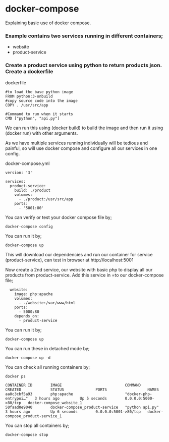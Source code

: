 # docker-compose 
Explaining basic use of docker compose.

### Example contains two services running in different containers;
* website
* product-service

### Create a product service using python to return products json. Create a dockerfile 

dockerfile
```
#to load the base python image
FROM python:3-onbuild
#copy source code into the image
COPY . /usr/src/app

#Command to run when it starts
CMD ["python", "api.py"] 
```

We can run this using (docker build) to build the image and then run it using (docker run) with other arguments.

As we have multiple services running individually will be tedious and painful, so will use docker compose and configure all our services in one config.

docker-compose.yml
```
version: '3'

services: 
  product-service:
    build: ./product
    volumes: 
      - ./product:/usr/src/app
    ports:
      - '5001:80'
```

You can verify or test your docker compose file by;
```
docker-compose config
```

You can run it by;
```
docker-compose up
```

This will download our dependencies and run our container for service (product-service), can test in browser at http://localhost:5001

Now create a 2nd service, our website with basic php to display all our products from product-service. Add this service in =to our docker-compose file;
```
  website:
    image: php:apache
    volumes: 
      - ./website:/var/www/html
    ports:
      - 5000:80
    depends_on: 
      - product-service
```

You can run it by;
```
docker-compose up
```

You can run these in detached mode by;
```
docker-compose up -d
```

You can check all running containers by;
```
docker ps

CONTAINER ID        IMAGE                            COMMAND                  CREATED             STATUS              PORTS                  NAMES
aa0c3cbf5a93        php:apache                       "docker-php-entrypoi…"   3 hours ago         Up 5 seconds        0.0.0.0:5000->80/tcp   docker-compose_website_1
50faad0e9040        docker-compose_product-service   "python api.py"          3 hours ago         Up 6 seconds        0.0.0.0:5001->80/tcp   docker-compose_product-service_1
```

You can stop all containers by;
```
docker-compose stop
```
